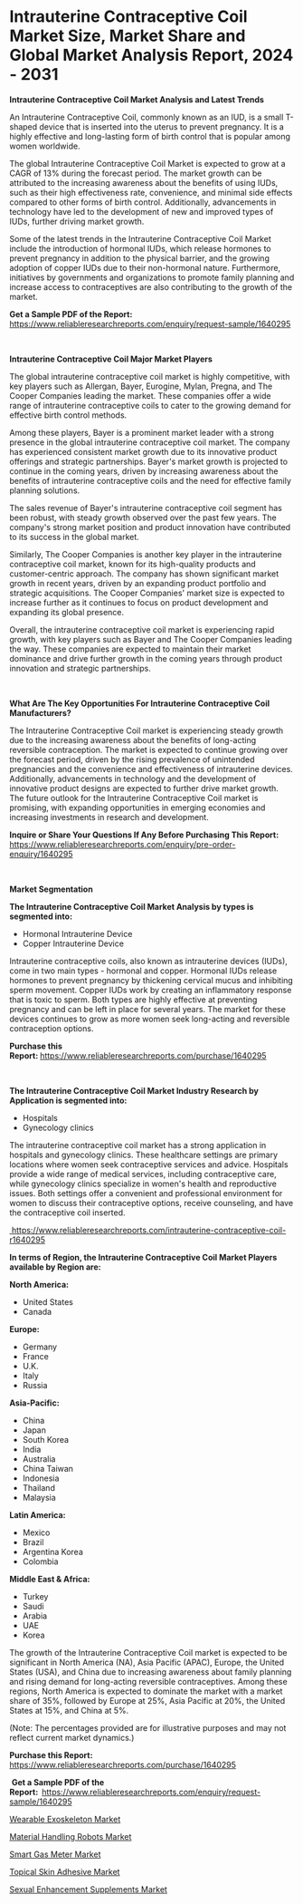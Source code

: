 <p><h1>Intrauterine Contraceptive Coil Market Size, Market Share and Global Market Analysis Report, 2024 - 2031</h1></p><p><strong>Intrauterine Contraceptive Coil Market Analysis and Latest Trends</strong></p>
<p><p>An Intrauterine Contraceptive Coil, commonly known as an IUD, is a small T-shaped device that is inserted into the uterus to prevent pregnancy. It is a highly effective and long-lasting form of birth control that is popular among women worldwide.</p><p>The global Intrauterine Contraceptive Coil Market is expected to grow at a CAGR of 13% during the forecast period. The market growth can be attributed to the increasing awareness about the benefits of using IUDs, such as their high effectiveness rate, convenience, and minimal side effects compared to other forms of birth control. Additionally, advancements in technology have led to the development of new and improved types of IUDs, further driving market growth.</p><p>Some of the latest trends in the Intrauterine Contraceptive Coil Market include the introduction of hormonal IUDs, which release hormones to prevent pregnancy in addition to the physical barrier, and the growing adoption of copper IUDs due to their non-hormonal nature. Furthermore, initiatives by governments and organizations to promote family planning and increase access to contraceptives are also contributing to the growth of the market.</p></p>
<p><strong>Get a Sample PDF of the Report:&nbsp;</strong> <a href="https://www.reliableresearchreports.com/enquiry/request-sample/1640295">https://www.reliableresearchreports.com/enquiry/request-sample/1640295</a></p>
<p>&nbsp;</p>
<p><strong>Intrauterine Contraceptive Coil Major Market Players</strong></p>
<p><p>The global intrauterine contraceptive coil market is highly competitive, with key players such as Allergan, Bayer, Eurogine, Mylan, Pregna, and The Cooper Companies leading the market. These companies offer a wide range of intrauterine contraceptive coils to cater to the growing demand for effective birth control methods.</p><p>Among these players, Bayer is a prominent market leader with a strong presence in the global intrauterine contraceptive coil market. The company has experienced consistent market growth due to its innovative product offerings and strategic partnerships. Bayer's market growth is projected to continue in the coming years, driven by increasing awareness about the benefits of intrauterine contraceptive coils and the need for effective family planning solutions.</p><p>The sales revenue of Bayer's intrauterine contraceptive coil segment has been robust, with steady growth observed over the past few years. The company's strong market position and product innovation have contributed to its success in the global market.</p><p>Similarly, The Cooper Companies is another key player in the intrauterine contraceptive coil market, known for its high-quality products and customer-centric approach. The company has shown significant market growth in recent years, driven by an expanding product portfolio and strategic acquisitions. The Cooper Companies' market size is expected to increase further as it continues to focus on product development and expanding its global presence.</p><p>Overall, the intrauterine contraceptive coil market is experiencing rapid growth, with key players such as Bayer and The Cooper Companies leading the way. These companies are expected to maintain their market dominance and drive further growth in the coming years through product innovation and strategic partnerships.</p></p>
<p>&nbsp;</p>
<p><strong>What Are The Key Opportunities For Intrauterine Contraceptive Coil Manufacturers?</strong></p>
<p><p>The Intrauterine Contraceptive Coil market is experiencing steady growth due to the increasing awareness about the benefits of long-acting reversible contraception. The market is expected to continue growing over the forecast period, driven by the rising prevalence of unintended pregnancies and the convenience and effectiveness of intrauterine devices. Additionally, advancements in technology and the development of innovative product designs are expected to further drive market growth. The future outlook for the Intrauterine Contraceptive Coil market is promising, with expanding opportunities in emerging economies and increasing investments in research and development.</p></p>
<p><strong>Inquire or Share Your Questions If Any Before Purchasing This Report:</strong> <a href="https://www.reliableresearchreports.com/enquiry/pre-order-enquiry/1640295">https://www.reliableresearchreports.com/enquiry/pre-order-enquiry/1640295</a></p>
<p>&nbsp;</p>
<p><strong>Market Segmentation</strong></p>
<p><strong>The Intrauterine Contraceptive Coil Market Analysis by types is segmented into:</strong></p>
<p><ul><li>Hormonal Intrauterine Device</li><li>Copper Intrauterine Device</li></ul></p>
<p><p>Intrauterine contraceptive coils, also known as intrauterine devices (IUDs), come in two main types - hormonal and copper. Hormonal IUDs release hormones to prevent pregnancy by thickening cervical mucus and inhibiting sperm movement. Copper IUDs work by creating an inflammatory response that is toxic to sperm. Both types are highly effective at preventing pregnancy and can be left in place for several years. The market for these devices continues to grow as more women seek long-acting and reversible contraception options.</p></p>
<p><strong>Purchase this Report:&nbsp;</strong><a href="https://www.reliableresearchreports.com/purchase/1640295">https://www.reliableresearchreports.com/purchase/1640295</a></p>
<p>&nbsp;</p>
<p><strong>The Intrauterine Contraceptive Coil Market Industry Research by Application is segmented into:</strong></p>
<p><ul><li>Hospitals</li><li>Gynecology clinics</li></ul></p>
<p><p>The intrauterine contraceptive coil market has a strong application in hospitals and gynecology clinics. These healthcare settings are primary locations where women seek contraceptive services and advice. Hospitals provide a wide range of medical services, including contraceptive care, while gynecology clinics specialize in women's health and reproductive issues. Both settings offer a convenient and professional environment for women to discuss their contraceptive options, receive counseling, and have the contraceptive coil inserted.</p></p>
<p><a href="https://www.reliableresearchreports.com/intrauterine-contraceptive-coil-r1640295">&nbsp;https://www.reliableresearchreports.com/intrauterine-contraceptive-coil-r1640295</a></p>
<p><strong>In terms of Region, the Intrauterine Contraceptive Coil Market Players available by Region are:</strong></p>
<p>
    <p> <strong> North America: </strong>
        <ul>
            <li>United States</li>
            <li>Canada</li>
        </ul>
        </p> 
    <p> <strong> Europe: </strong>
        <ul>
            <li>Germany</li>
            <li>France</li>
            <li>U.K.</li>
            <li>Italy</li>
            <li>Russia</li>
        </ul>
        </p> 
    <p> <strong> Asia-Pacific: </strong>
        <ul>
            <li>China</li>
            <li>Japan</li>
            <li>South Korea</li>
            <li>India</li>
            <li>Australia</li>
            <li>China Taiwan</li>
            <li>Indonesia</li>
            <li>Thailand</li>
            <li>Malaysia</li>
        </ul>
        </p> 
    <p> <strong> Latin America: </strong>
        <ul>
            <li>Mexico</li>
            <li>Brazil</li>
            <li>Argentina Korea</li>
            <li>Colombia</li>
        </ul>
        </p> 
    <p> <strong> Middle East & Africa: </strong>
        <ul>
            <li>Turkey</li>
            <li>Saudi</li>
            <li>Arabia</li>
            <li>UAE</li>
            <li>Korea</li>
        </ul>
    </p>
    </p>
<p><p>The growth of the Intrauterine Contraceptive Coil market is expected to be significant in North America (NA), Asia Pacific (APAC), Europe, the United States (USA), and China due to increasing awareness about family planning and rising demand for long-acting reversible contraceptives. Among these regions, North America is expected to dominate the market with a market share of 35%, followed by Europe at 25%, Asia Pacific at 20%, the United States at 15%, and China at 5%.</p><p>(Note: The percentages provided are for illustrative purposes and may not reflect current market dynamics.)</p></p>
<p><strong>Purchase this Report: </strong><a href="https://www.reliableresearchreports.com/purchase/1640295">https://www.reliableresearchreports.com/purchase/1640295</a></p>
<p>&nbsp;<strong>Get a Sample PDF of the Report:&nbsp;&nbsp;</strong><a href="https://www.reliableresearchreports.com/enquiry/request-sample/1640295">https://www.reliableresearchreports.com/enquiry/request-sample/1640295</a></p>
<p><strong></strong></p>
<p><p><a href="https://medium.com/@ikeschumm18/wearable-exoskeleton-market-size-share-trends-analysis-report-by-product-upper-wearable-lower-afb671f11ee3">Wearable Exoskeleton Market</a></p><p><a href="https://medium.com/@bernadette.james576/deep-dive-into-the-material-handling-robots-market-itstrends-market-segmentation-and-075a15eabd49">Material Handling Robots Market</a></p><p><a href="https://medium.com/@emma.white454357/smart-gas-meter-market-overview-global-market-trends-and-future-prospects-from-2024-to-2031-8fd94a92a331">Smart Gas Meter Market</a></p><p><a href="https://github.com/NorbertYates/Market-Research-Report-List-6/blob/main/topical-skin-adhesive-market.md">Topical Skin Adhesive Market</a></p><p><a href="https://github.com/prosalinda88/Market-Research-Report-List-6/blob/main/sexual-enhancement-supplements-market.md">Sexual Enhancement Supplements Market</a></p></p>
